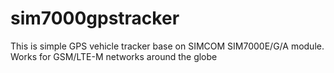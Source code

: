 # sim7000gpstracker
This is simple GPS vehicle tracker base on SIMCOM SIM7000E/G/A module.  Works for GSM/LTE-M networks around the globe
